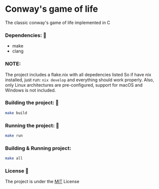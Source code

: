 # Conway's game of life
 The classic conway's game of life implemented in C

### Dependencies: :memo:
- make
- clang

### NOTE: 
The project includes a flake.nix with all depedencies listed
So if have nix installed, just run: ```nix develop``` and everything should work properly.
Also, only Linux architectures are pre-configured, support for macOS and Windows is not included.

### Building the project: :hammer:
```bash
make build
```

### Running the project: :rocket:
```bash
make run
```

### Building & Running project:
```bash
make all
```

### License :scroll:
The project is under the [MIT](./LINCESE) License
